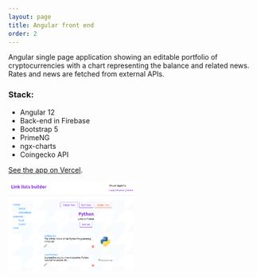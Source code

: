```yaml
---
layout: page
title: Angular front end
order: 2
---
```


Angular single page application showing an editable portfolio of cryptocurrencies with a chart representing the balance and related news. Rates and news are fetched from external APIs.

### Stack:
- Angular 12
- Back-end in Firebase
- Bootstrap 5
- PrimeNG
- ngx-charts
- Coingecko API

[See the app on Vercel](https://crypto-balance.vercel.app/).



<a href="https://afternoon-cliffs-39431.herokuapp.com"><img src="images/link-lists-builder-1.png" alt="Link lists builder screenshot" width="50%" height="50%"></a>

